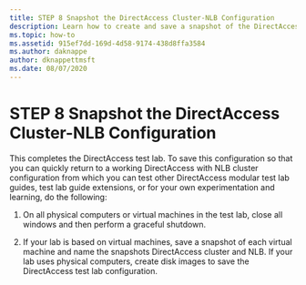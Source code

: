 ```yaml
---
title: STEP 8 Snapshot the DirectAccess Cluster-NLB Configuration
description: Learn how to create and save a snapshot of the DirectAccess Cluster-NLB configuration test lab.
ms.topic: how-to
ms.assetid: 915ef7dd-169d-4d58-9174-438d8ffa3584
ms.author: daknappe
author: dknappettmsft
ms.date: 08/07/2020
---
```

# STEP 8 Snapshot the DirectAccess Cluster-NLB Configuration

This completes the DirectAccess test lab. To save this configuration so that you can quickly return to a working DirectAccess with NLB cluster configuration from which you can test other DirectAccess modular test lab guides, test lab guide extensions, or for your own experimentation and learning, do the following:

1.  On all physical computers or virtual machines in the test lab, close all windows and then perform a graceful shutdown.

2.  If your lab is based on virtual machines, save a snapshot of each virtual machine and name the snapshots DirectAccess cluster and NLB. If your lab uses physical computers, create disk images to save the DirectAccess test lab configuration.
